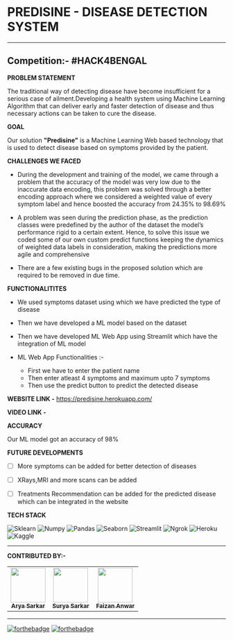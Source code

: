 
# PREDISINE - DISEASE DETECTION SYSTEM
<hr></hr>
<h2>Competition:- #HACK4BENGAL </h2>


**PROBLEM STATEMENT**

The traditional way of detecting disease have become insufficient for a serious 
case of ailment.Developing a health system using Machine Learning Algorithm
that can deliver early and faster detection of disease and thus necessary
actions can be taken to cure the disease.

**GOAL**

Our solution **"Predisine"** is a Machine Learning Web based technology 
that is used to detect disease based on symptoms provided by the patient.

**CHALLENGES WE FACED**

* During the development and training of the model, we came through a problem that the accuracy of the model was very low due to the inaccurate data encoding, this problem was solved through a better encoding approach where we considered a weighted value of every symptom label and hence boosted the accuracy from 24.35% to 98.69%

* A problem was seen during the prediction phase, as the prediction classes were predefined by the author of the dataset the model’s performance rigid to a certain extent. Hence, to solve this issue we coded some of our own custom predict functions keeping the dynamics of weighted data labels in consideration, making the predictions more agile and comprehensive

* There are a few existing bugs in the proposed solution which are required to be removed in due time.


**FUNCTIONALITITES**

* We used symptoms dataset using which we have predicted the type of disease 
* Then we have developed a ML model based on the dataset 
* Then we have developed ML Web App using Streamlit which have the integration of ML model
* ML Web App Functionalities :-
    
    * First we have to enter the patient name
    * Then enter atleast 4 symptoms and maximum upto 7 symptoms
    * Then use the predict button to predict the detected disease

**WEBSITE LINK -** https://predisine.herokuapp.com/

**VIDEO LINK -**

**ACCURACY**

Our ML model got an accuracy of 98%

**FUTURE DEVELOPMENTS**

- [ ] More symptoms can be added for better detection of diseases

- [ ] XRays,MRI and more scans can be added

- [ ] Treatments Recommendation can be added for the predicted disease which can be integrated in the website

**TECH STACK**

![Sklearn](https://img.shields.io/badge/Sklearn-FB542B?style=for-the-badge&logo=Sklearn&logoColor=white) ![Numpy](https://img.shields.io/badge/Numpy-1F5C2E?style=for-the-badge&logo=Numpy&logoColor=white) ![Pandas](https://img.shields.io/badge/Pandas-1058ED?style=for-the-badge&logo=Pandas&logoColor=white) ![Seaborn](https://img.shields.io/badge/Seaborn-82C8D7?style=for-the-badge&logo=Seaborn&logoColor=white) ![Streamlit](https://img.shields.io/badge/Streamlit-FA325E?style=for-the-badge&logo=Streamlit&logoColor=white) ![Ngrok](https://img.shields.io/badge/Ngrok-D8D1D3?style=for-the-badge&logo=Ngrok&logoColor=000000) ![Heroku](https://img.shields.io/badge/Heroku-934AB8?style=for-the-badge&logo=Heroku&logoColor=white) ![Kaggle](https://img.shields.io/badge/Kaggle-30C9ED?style=for-the-badge&logo=Kaggle&logoColor=white) 

<hr></hr>

**CONTRIBUTED BY:-**

<table>
  <tr>
<td align="center"><a href="https://github.com/aryacodez"><img src="https://avatars.githubusercontent.com/u/69688408?v=4" width="80px;" alt=""/><br /><sub><b>Arya Sarkar</b></sub></a></td>
<td align="center"><a href="https://github.com/Suryageeks"><img src="https://avatars.githubusercontent.com/u/91842378?v=4" width="80px;" alt=""/><br /><sub><b> Surya Sarkar</b></sub></a></td>
<td align="center"><a href="https://github.com/FaizanAnwar2801"><img src="https://avatars.githubusercontent.com/u/68819897?v=4" width="80px;" alt=""/><br /><sub><b>Faizan Anwar</b></sub></a></td>  

  </tr>
</table>

<hr></hr>

[![forthebadge](https://forthebadge.com/images/badges/built-by-developers.svg)](https://forthebadge.com) [![forthebadge](https://forthebadge.com/images/badges/made-with-python.svg)](https://forthebadge.com)   


